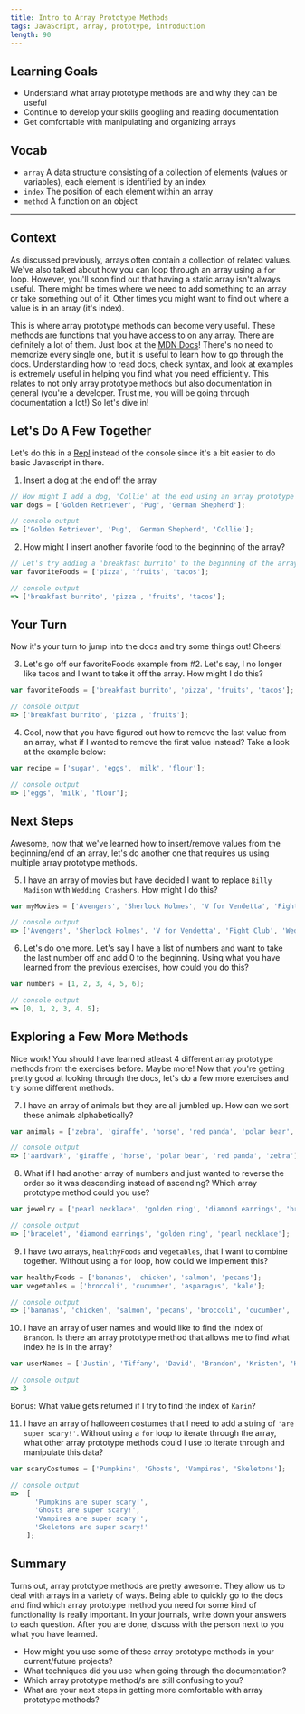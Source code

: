 ```yaml
---
title: Intro to Array Prototype Methods
tags: JavaScript, array, prototype, introduction
length: 90
---
```


## Learning Goals

* Understand what array prototype methods are and why they can be useful
* Continue to develop your skills googling and reading documentation
* Get comfortable with manipulating and organizing arrays

## Vocab

- `array` A data structure consisting of a collection of elements (values or variables), each element is identified by an index
- `index` The position of each element within an array
- `method` A function on an object

---

## Context

As discussed previously, arrays often contain a collection of related values.  We've also talked about how you can loop through an array using a `for` loop.  However, you'll soon find out that having a static array isn't always useful.  There might be times where we need to add something to an array or take something out of it.  Other times you might want to find out where a value is in an array (it's index).

This is where array prototype methods can become very useful.  These methods are functions that you have access to on any array.  There are definitely a lot of them.  Just look at the [MDN Docs][exp]!  There's no need to memorize every single one, but it is useful to learn how to go through the docs.  Understanding how to read docs, check syntax, and look at examples is extremely useful in helping you find what you need efficiently.  This relates to not only array prototype methods but also documentation in general (you're a developer.  Trust me, you will be going through documentation a lot!)  So let's dive in!

[exp]: https://developer.mozilla.org/en-US/docs/Web/JavaScript/Reference/Global_Objects/Array/prototype#Methods

## Let's Do A Few Together

Let's do this in a [Repl](https://repl.it) instead of the console since it's a bit easier to do basic Javascript in there.

1. Insert a dog at the end off the array

```js
// How might I add a dog, 'Collie' at the end using an array prototype method?
var dogs = ['Golden Retriever', 'Pug', 'German Shepherd'];

// console output
=> ['Golden Retriever', 'Pug', 'German Shepherd', 'Collie'];
```

2. How might I insert another favorite food to the beginning of the array?

```js
// Let's try adding a 'breakfast burrito' to the beginning of the array.
var favoriteFoods = ['pizza', 'fruits', 'tacos'];

// console output
=> ['breakfast burrito', 'pizza', 'fruits', 'tacos'];
```

## Your Turn
Now it's your turn to jump into the docs and try some things out!  Cheers!

3. Let's go off our favoriteFoods example from #2.  Let's say, I no longer like tacos and I want to take it off the array.  How might I do this?

```js
var favoriteFoods = ['breakfast burrito', 'pizza', 'fruits', 'tacos'];

// console output
=> ['breakfast burrito', 'pizza', 'fruits'];
```

4. Cool, now that you have figured out how to remove the last value from an array, what if I wanted to remove the first value instead?  Take a look at the example below:

```js
var recipe = ['sugar', 'eggs', 'milk', 'flour'];

// console output
=> ['eggs', 'milk', 'flour'];
```

## Next Steps
Awesome, now that we've learned how to insert/remove values from the beginning/end of an array, let's do another one that requires us using multiple array prototype methods.

5. I have an array of movies but have decided I want to replace `Billy Madison` with `Wedding Crashers`.  How might I do this?

```js
var myMovies = ['Avengers', 'Sherlock Holmes', 'V for Vendetta', 'Fight Club', 'Billy Madison'];

// console output
=> ['Avengers', 'Sherlock Holmes', 'V for Vendetta', 'Fight Club', 'Wedding Crashers'];
```

6. Let's do one more.  Let's say I have a list of numbers and want to take the last number off and add 0 to the beginning.  Using what you have learned from the previous exercises, how could you do this?

```js
var numbers = [1, 2, 3, 4, 5, 6];

// console output
=> [0, 1, 2, 3, 4, 5];
```

## Exploring a Few More Methods
Nice work!  You should have learned atleast 4 different array prototype methods from the exercises before.  Maybe more!  Now that you're getting pretty good at looking through the docs, let's do a few more exercises and try some different methods.

7. I have an array of animals but they are all jumbled up.  How can we sort these animals alphabetically?

```js
var animals = ['zebra', 'giraffe', 'horse', 'red panda', 'polar bear', 'aardvark'];

// console output
=> ['aardvark', 'giraffe', 'horse', 'polar bear', 'red panda', 'zebra'];
```

8. What if I had another array of numbers and just wanted to reverse the order so it was descending instead of ascending?  Which array prototype method could you use?

```js
var jewelry = ['pearl necklace', 'golden ring', 'diamond earrings', 'bracelet'];

// console output
=> ['bracelet', 'diamond earrings', 'golden ring', 'pearl necklace'];
```

9. I have two arrays, `healthyFoods` and `vegetables`, that I want to combine together.  Without using a `for` loop, how could we implement this?

```js
var healthyFoods = ['bananas', 'chicken', 'salmon', 'pecans'];
var vegetables = ['broccoli', 'cucumber', 'asparagus', 'kale'];

// console output
=> ['bananas', 'chicken', 'salmon', 'pecans', 'broccoli', 'cucumber', 'asparagus', 'kale'];
```

10. I have an array of user names and would like to find the index of `Brandon`.  Is there an array prototype method that allows me to find what index he is in the array?

```js
var userNames = ['Justin', 'Tiffany', 'David', 'Brandon', 'Kristen', 'Heather'];

// console output
=> 3
```

Bonus: What value gets returned if I try to find the index of `Karin`?

11.  I have an array of halloween costumes that I need to add a string of `'are super scary!'`.  Without using a `for` loop to iterate through the array, what other array prototype methods could I use to iterate through and manipulate this data?

```js
var scaryCostumes = ['Pumpkins', 'Ghosts', 'Vampires', 'Skeletons'];

// console output
=>  [
      'Pumpkins are super scary!', 
      'Ghosts are super scary!', 
      'Vampires are super scary!', 
      'Skeletons are super scary!'
    ];
```

## Summary

Turns out, array prototype methods are pretty awesome.  They allow us to deal with arrays in a variety of ways.  Being able to quickly go to the docs and find which array prototype method you need for some kind of functionality is really important.  In your journals, write down your answers to each question.  After you are done, discuss with the person next to you what you have learned.

* How might you use some of these array prototype methods in your current/future projects?
* What techniques did you use when going through the documentation?
* Which array prototype method/s are still confusing to you?
* What are your next steps in getting more comfortable with array prototype methods?
